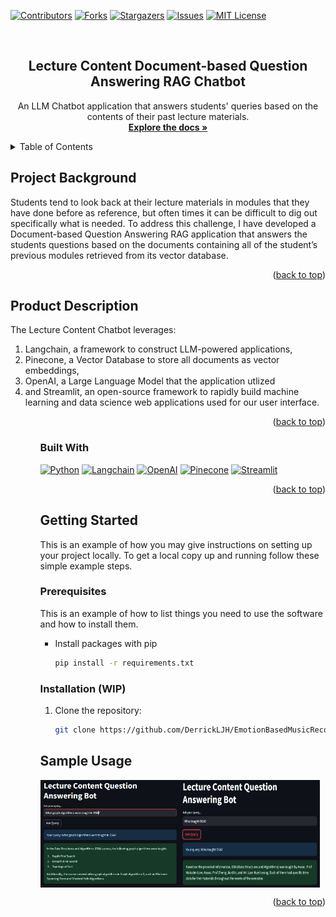 <a name="readme-top"></a>

<!-- PROJECT SHIELDS -->
[![Contributors][contributors-shield]][contributors-url]
[![Forks][forks-shield]][forks-url]
[![Stargazers][stars-shield]][stars-url]
[![Issues][issues-shield]][issues-url]
[![MIT License][license-shield]][license-url]

<!-- PROJECT LOGO -->
<br />
<div align="center">

<h2 align="center">Lecture Content Document-based Question Answering RAG Chatbot</h2>

  <p align="center">
    An LLM Chatbot application that answers students' queries based on the contents of their past lecture materials.
    <br />
    <a href="https://github.com/DerrickLJH2000/lecture-content-chatbot"><strong>Explore the docs »</strong></a>
  </p>
</div>



<!-- TABLE OF CONTENTS -->
<details>
  <summary>Table of Contents</summary>
  <ol>
    <li>
      <a href="#project-background">Project Background</a>
    </li>
    <li>
      <a href="#project-description">Product Description</a>
      <ul>
        <li><a href="#built-with">Built With</a></li>
      </ul>
    </li>
    <li>
      <a href="#getting-started">Getting Started</a>
      <ul>
        <li><a href="#prerequisites">Prerequisites</a></li>
        <li><a href="#installation">Installation</a></li>
      </ul>
    </li>
    <li><a href="#usage">Usage</a></li>
  </ol>
</details>



<!-- Project Background -->
## Project Background

Students tend to look back at their lecture materials in modules that they have done before as reference, but often times it can be difficult to dig out specifically what is needed. To address this challenge, I have developed a Document-based Question Answering RAG application that answers the students questions based on the documents containing all of the student’s previous modules retrieved from its vector database. 
<p align="right">(<a href="#readme-top">back to top</a>)</p>

<!-- Product Description -->
## Product Description
The Lecture Content Chatbot leverages:
<ol>
  <li>Langchain, a framework to construct LLM-powered applications,</li>
  <li>Pinecone, a Vector Database to store all documents as vector embeddings,</li>
  <li>OpenAI, a Large Language Model that the application utlized</li>
  <li>and Streamlit, an open-source framework to rapidly build machine learning and data science web applications used for our user interface.</li>
<ol>

<p align="right">(<a href="#readme-top">back to top</a>)</p>


### Built With

[![Python][Python]][Python-url] [![Langchain][Langchain]][Langchain-url] [![OpenAI][OpenAI]][OpenAI-url] [![Pinecone][Pinecone]][Pinecone-url] [![Streamlit][Streamlit]][Streamlit-url]


<p align="right">(<a href="#readme-top">back to top</a>)</p>



<!-- GETTING STARTED -->
## Getting Started

This is an example of how you may give instructions on setting up your project locally.
To get a local copy up and running follow these simple example steps.

### Prerequisites

This is an example of how to list things you need to use the software and how to install them.
* Install packages with pip
  ```sh
  pip install -r requirements.txt
  ```

### Installation (WIP)

1. Clone the repository:
   ```sh
   git clone https://github.com/DerrickLJH/EmotionBasedMusicRecommender.git
   ```
   
<!-- USAGE EXAMPLES -->
## Sample Usage

<div style="display:flex;">
  <img src="assets/sample1.png" alt="Image 1" width="49%" />
  <img src="assets/sample2.png" alt="Image 2" width="49%" />
</div>

<p align="right">(<a href="#readme-top">back to top</a>)</p>





<!-- MARKDOWN LINKS & IMAGES -->
<!-- https://www.markdownguide.org/basic-syntax/#reference-style-links -->
[contributors-shield]: https://img.shields.io/github/contributors/DerrickLJH2000/lecture-content-chatbot.svg?style=for-the-badge
[contributors-url]: https://github.com/DerrickLJH2000/lecture-content-chatbot/graphs/contributors
[forks-shield]: https://img.shields.io/github/forks/DerrickLJH2000/lecture-content-chatbot.svg?style=for-the-badge
[forks-url]: https://github.com/DerrickLJH2000/lecture-content-chatbot/network/members
[stars-shield]: https://img.shields.io/github/stars/DerrickLJH2000/lecture-content-chatbot.svg?style=for-the-badge
[stars-url]: https://github.com/DerrickLJH2000/lecture-content-chatbot/stargazers
[issues-shield]: https://img.shields.io/github/issues/DerrickLJH2000/lecture-content-chatbot.svg?style=for-the-badge
[issues-url]: https://github.com/DerrickLJH2000/lecture-content-chatbot/issues
[license-shield]: https://img.shields.io/github/license/DerrickLJH2000/lecture-content-chatbot.svg?style=for-the-badge
[license-url]: https://github.com/DerrickLJH2000/lecture-content-chatbot/blob/main/LICENSE.txt
[Python]: https://img.shields.io/badge/Python-3670A0?style=for-the-badge&logo=python&logoColor=ffdd54
[Python-url]: https://www.python.org/
[Langchain]: https://img.shields.io/badge/Langchain-FFFFFF?style=for-the-badge&logo=Langchain&logoColor=black
[Langchain-url]: https://www.langchain.com/
[OpenAI]: https://img.shields.io/badge/OpenAI-74aa9c.svg?style=for-the-badge&logo=OpenAI&logoColor=white
[OpenAI-url]: https://openai.com/
[Pinecone]: https://img.shields.io/badge/Pinecone-FFFFFF?style=for-the-badge&logo=Pinecone&logoColor=black
[Pinecone-url]: https://www.pinecone.io/
[Streamlit]: https://img.shields.io/badge/Streamlit-FF4B4B?style=for-the-badge&logo=streamlit&logoColor=white
[Streamlit-url]: https://streamlit.io/

[product-screenshot1]: assets/sample1.png
[product-screenshot2]: assets/sample2.png
